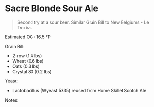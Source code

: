 Sacre Blonde Sour Ale
===

> Second try at a sour beer. Similar Grain Bill to New Belgiums - Le Terrior. 

Estimated OG : 16.5 &#176;P

Grain Bill:

* 2-row (1.4 lbs)
* Wheat (0.6 lbs)
* Oats (0.3 lbs)
* Crystal 80 (0.2 lbs)

Yeast:

* Lactobacillus (Wyeast 5335) reused from Home Skillet Scotch Ale

Notes:

